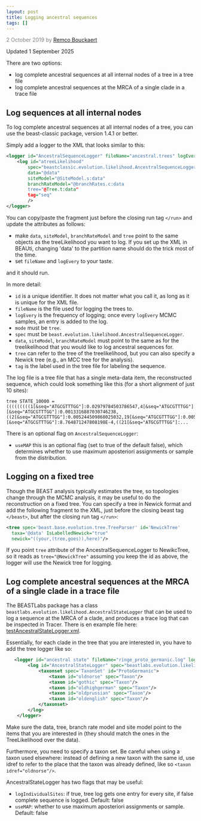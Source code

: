 ```yaml
---
layout: post
title: Logging ancestral sequences
tags: []
---
```

<p style="color:gray">2 October 2019 by <a href="mailto:r.bouckaert@auckland.ac.nz">Remco Bouckaert</a></p>
Updated 1 September 2025

There are two options:
* log complete ancestral sequences at all internal nodes of a tree in a tree file
* log complete ancestral sequences at the MRCA of a single clade in a trace file


## Log sequences at all internal nodes 

To log complete ancestral sequences at all internal nodes of a tree, you can use the beast-classic package, version 1.4.1 or better.

Simply add a logger to the XML that looks similar to this: 

``` XML
<logger id="AncestralSequenceLogger" fileName="ancestral.trees" logEvery="10000" mode="tree">
	<log id="atreeLikelihood" 
		spec="beastclassic.evolution.likelihood.AncestralSequenceLogger" 
		data="@data" 
    	siteModel="@SiteModel.s:data"
		branchRateModel="@branchRates.c:data
		tree="@Tree.t:data" 
		tag="seq"
		/>
</logger>
```

You can copy/paste the fragment just before the closing run tag `</run>` and update the attributes as follows:

* make `data`, `siteModel`, `branchRateModel` and `tree` point to the same objects as the treeLikelihood you want to log.
If you set up the XML in BEAUti, changing 'data' to the partition name should do the trick most of the time.
* set `fileName` and `logEvery` to your taste.

and it should run.

In more detail:

* `id` is a unique identifier. It does not matter what you call it, as long as it is unique for the XML file.
* `fileName` is the file used for logging the trees to.
* `logEvery` is the frequency of logging; once every `logEvery` MCMC samples, an entry is added to the log.
* `mode` must be `tree`.
* `spec` must be `beast.evolution.likelihood.AncestralSequenceLogger`.
* `data`, `siteModel`, `branchRateModel` must point to the same as for the treelikelihood that you would like to log ancestral sequences for.
* `tree` can refer to the tree of the treelikelihood, but you can also specify a Newick tree (e.g., an MCC tree for the analysis).
* `tag` is the label used in the tree file for labeling the sequence.

The log file is a tree file that has a single meta-data item, the reconstructed sequence, which could look something like this (for a short alignment of just 10 sites):

```
tree STATE_10000 = (((((((((1[&seq="ATGCGTTTGG"]:0.02979784503786547,4[&seq="ATGCGTTTGG"]:0.02979784503786547)[&seq="ATGCGTTTGG"]:0.0013316887030746238,((2[&seq="ATGCGTTTGG"]:0.005244509868025032,19[&seq="ATGCGTTTGG"]:0.005244509868025032)[&seq="ATGCGTTTGG"]:8.764871247808198E-4,((21[&seq="ATGCGTTTGG"]:...

```


There is an optional flag on `AncestralSequenceLogger`:

* `useMAP` this is an optional flag (set to true of the default false), which determines whether to use maximum aposteriori assignments or sample from the distribution.

## Logging on a fixed tree

Though the BEAST analysis typically estimates the tree, so topologies change through the MCMC analysis, it may be useful to do the reconstruction on a fixed tree. You can specify a tree in Newick format and add the following fragment to the XML, just before the closing beast tag `</beast>`, but after the closing run tag `</run>`:

```XML
<tree spec='beast.base.evolution.tree.TreeParser' id='NewickTree' 
  taxa='@data' IsLabelledNewick="true" 
  newick="((your,(tree,goes)),here)"/>
```

If you point `tree` attribute of the AncestralSequenceLogger to NewikcTree, so it reads as `tree="@NewickTree"` assuming you keep the id as above, the logger will use the Newick tree for logging.



## Log complete ancestral sequences at the MRCA of a single clade in a trace file

The BEASTLabs package has a class `beastlabs.evolution.likelihood.AncestralStateLogger` that can be used to log a sequence at the MRCA of a clade, and produces a trace log that can be inspected in Tracer.
There is en example file here: [testAncestralStateLogger.xml](https://github.com/BEAST2-Dev/BEASTLabs/blob/master/examples/testAncestralStateLogger.xml).

Essentially, for each clade in the tree that you are interested in, you have to add the tree logger like so:

```XML
   <logger id="ancestral state" fileName="ringe_proto_germanic.log" logEvery="1000">
        <log id="AncestralStateLogger" spec="beastlabs.evolution.likelihood.AncestralStateLogger" data="@bin.ringe" branchRateModel="@RelaxedClock.c:ringe" tree="@Tree.t:ringe" siteModel="@SiteModel.s:ringe">
            <taxonset spec='TaxonSet' id="ProtoGermanic">
                <taxon id="oldnorse" spec="Taxon"/>
                <taxon id="gothic" spec="Taxon"/>
                <taxon id="oldhighgerman" spec="Taxon"/>
                <taxon id="oldprussian" spec="Taxon"/>
                <taxon id="oldenglish" spec="Taxon"/>
            </taxonset>
        </log>
    </logger>
```
Make sure the data, tree, branch rate model and site model point to the items that you are interested in (they should match the ones in the TreeLikelihood over the data).

Furthermore, you need to specify a taxon set.
Be careful when using a taxon used elsewhere: instead of defining a new taxon with the same id, use idref to refer to the place that the taxon was already defined, like so `<taxon idref="oldnorse"/>`.

AncestralStateLogger has two flags that may be useful:
* `logIndividualSites`: if true, tree log gets one entry for every site, if false complete sequence is logged. Default: false
* `useMAP`: whether to use maximum aposteriori assignments or sample. Default: false

